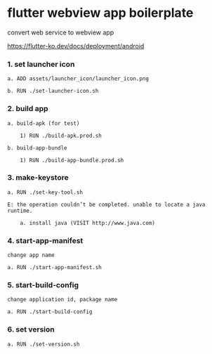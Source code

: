 # flutter webview app boilerplate

convert web service to webview app

https://flutter-ko.dev/docs/deployment/android

### 1. set launcher icon

    a. ADD assets/launcher_icon/launcher_icon.png

    b. RUN ./set-launcher-icon.sh

### 2. build app

    a. build-apk (for test)

        1) RUN ./build-apk.prod.sh

    b. build-app-bundle

        1) RUN ./build-app-bundle.prod.sh

### 3. make-keystore

    a. RUN ./set-key-tool.sh

    E: the operation couldn’t be completed. unable to locate a java runtime.

        a. install java (VISIT http://www.java.com)

### 4. start-app-manifest

    change app name

    a. RUN ./start-app-manifest.sh

### 5. start-build-config

    change application id, package name

    a. RUN ./start-build-config

### 6. set version

    a. RUN ./set-version.sh